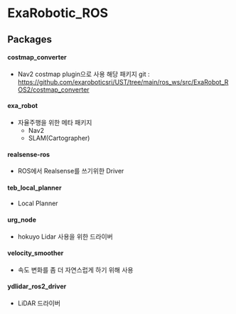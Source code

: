 # ExaRobotic_ROS

## Packages
#### costmap_converter
  - Nav2 costmap plugin으로 사용
해당 패키지 git : https://github.com/exaroboticsri/UST/tree/main/ros_ws/src/ExaRobot_ROS2/costmap_converter
#### exa_robot
  - 자율주행을 위한 메타 패키지
    - Nav2
    - SLAM(Cartographer)
#### realsense-ros
  - ROS에서 Realsense를 쓰기위한 Driver
#### teb_local_planner
  - Local Planner
#### urg_node
  - hokuyo Lidar 사용을 위한 드라이버
#### velocity_smoother
  - 속도 변화를 좀 더 자연스럽게 하기 위해 사용
#### ydlidar_ros2_driver
  - LiDAR 드라이버
